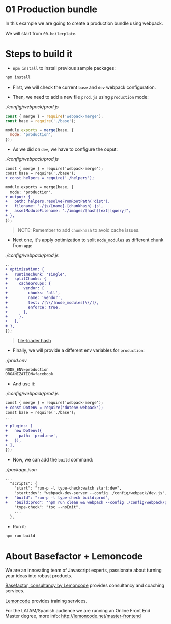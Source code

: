 # 01 Production bundle

In this example we are going to create a production bundle using webpack.

We will start from `00-boilerplate`.

# Steps to build it

- `npm install` to install previous sample packages:

```bash
npm install
```

- First, we will check the current `base` and `dev` webpack configuration.

- Then, we need to add a new file `prod.js` using `production` mode:

_./config/webpack/prod.js_

```javascript
const { merge } = require('webpack-merge');
const base = require('./base');

module.exports = merge(base, {
  mode: 'production',
});

```

- As we did on `dev`, we have to configure the ouput:

_./config/webpack/prod.js_

```diff
const { merge } = require('webpack-merge');
const base = require('./base');
+ const helpers = require('./helpers');

module.exports = merge(base, {
  mode: 'production',
+ output: {
+   path: helpers.resolveFromRootPath('dist'),
+   filename: './js/[name].[chunkhash].js',
+   assetModuleFilename: "./images/[hash][ext][query]",
+ },
});

```

> NOTE: Remember to add `chunkhash` to avoid cache issues.

- Next one, it's apply optimization to split `node_modules` as different chunk from `app`:

_./config/webpack/prod.js_

```diff
...
+ optimization: {
+   runtimeChunk: 'single',
+   splitChunks: {
+     cacheGroups: {
+       vendor: {
+         chunks: 'all',
+         name: 'vendor',
+         test: /[\\/]node_modules[\\/]/,
+         enforce: true,
+       },
+     },
+   },
+ },
});

```

> [file-loader hash](https://webpack.js.org/loaders/file-loader/#hash)

- Finally, we will provide a different env variables for `production`:

_./prod.env_

```env
NODE_ENV=production
ORGANIZATION=facebook

```

- And use it:

_./config/webpack/prod.js_

```diff
const { merge } = require('webpack-merge');
+ const Dotenv = require('dotenv-webpack');
const base = require('./base');
...

+ plugins: [
+   new Dotenv({
+     path: 'prod.env',
+   }),
+ ],
});

```

- Now, we can add the `build` command:

_./package.json_

```diff
...
  "scripts": {
    "start": "run-p -l type-check:watch start:dev",
    "start:dev": "webpack-dev-server --config ./config/webpack/dev.js",
+   "build": "run-p -l type-check build:prod",
+   "build:prod": "npm run clean && webpack --config ./config/webpack/prod.js",
    "type-check": "tsc --noEmit",
    ...
  },
```

- Run it:

```bash
npm run build
```

# About Basefactor + Lemoncode

We are an innovating team of Javascript experts, passionate about turning your ideas into robust products.

[Basefactor, consultancy by Lemoncode](http://www.basefactor.com) provides consultancy and coaching services.

[Lemoncode](http://lemoncode.net/services/en/#en-home) provides training services.

For the LATAM/Spanish audience we are running an Online Front End Master degree, more info: http://lemoncode.net/master-frontend

